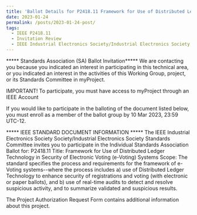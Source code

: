 ```yaml
---
title: 'Ballot Details for P2418.11 Framework for Use of Distributed Ledger Technology in Security of Electronic Voting (e-Voting) Systems'
date: 2023-01-24
permalink: /posts/2023-01-24-post/
tags:
  - IEEE P2418.11
  - Invitation Review
  - IEEE Industrial Electronics Society/Industrial Electronics Society Standards Committee (IES/IES)
---
```


***** Standards Association (SA) Ballot Invitation*****
We are contacting you because you indicated an interest in participating in this technical area, or you indicated an interest in the activities of this Working Group, project, or its Standards Committee in myProject.

IMPORTANT! To participate, you must have access to myProject through an IEEE Account

If you would like to participate in the balloting of the document listed below, you must enroll as a member of the ballot group by 10 Mar 2023, 23:59 UTC-12.

***** IEEE STANDARD DOCUMENT INFORMATION *****
The IEEE Industrial Electronics Society Society/Industrial Electronics Society Standards Committee invites you to participate in the Individual Standards Association Ballot for: P2418.11
Title: Framework for Use of Distributed Ledger Technology in Security of Electronic Voting (e-Voting) Systems
Scope: The standard specifies the process and requirements for the framework of e-Voting systems--where the process includes a) use of Distributed Ledger Technology to enhance security of registrations and voting (with electronic or paper ballots), and b) use of real-time audits to detect and resolve suspicious activity, and to summarize validated and suspicious results.

The Project Authorization Request Form contains additional information about this project.
